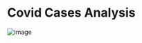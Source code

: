 # Covid Cases Analysis
 ![image](https://user-images.githubusercontent.com/121210669/216734484-0ad30abf-638c-438f-b766-2dda843bbaa5.png)

